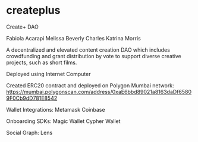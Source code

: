 # createplus
Create+ DAO

Fabiola Acarapi
Melissa Beverly Charles
Katrina Morris

A decentralized and elevated content creation DAO which includes crowdfunding and grant distribution by vote to support diverse creative projects, such as short films.

Deployed using Internet Computer

Created ERC20 contract and deployed on Polygon Mumbai network:
https://mumbai.polygonscan.com/address/0xaE6bbd89021a8163daDf65809F0Cb9dD781E8542

Wallet Integrations:
Metamask
Coinbase

Onboarding SDKs:
Magic Wallet
Cypher Wallet

Social Graph:
Lens
